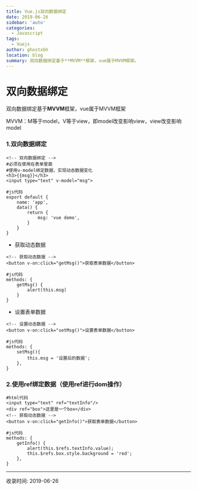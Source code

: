 ```yaml
---
title: Vue.js双向数据绑定
date: 2019-06-26
sidebar: 'auto'
categories:
  - Javascript
tags:
  - Vuejs
author: ghostxbh
location: blog
summary: 双向数据绑定基于**MVVM**框架，vue属于MVVM框架。
---
```

# 双向数据绑定

双向数据绑定基于**MVVM**框架，vue属于MVVM框架

MVVM：M等于model，V等于view，即model改变影响view，view改变影响model
### 1.双向数据绑定
```vue
<!-- 双向数据绑定 -->
#必须在使用在表单里面
#使用v-model绑定数据，实现动态数据变化
<h3>{{msg}}</h3>
<input type="text" v-model="msg">

#js代码
export default {
    name: 'app',
    data() {
        return {
            msg: 'vue demo',
        }
    }
}
```

- 获取动态数据
```vue
<!-- 获取动态数据 -->
<button v-on:click="getMsg()">获取表单数据</button>

#js代码
methods: {
    getMsg() {
        alert(this.msg)
    }
}
```

- 设置表单数据
```vue
<!-- 设置动态数据 -->
<button v-on:click="setMsg()">设置表单数据</button>

#js代码
methods: {
    setMsg(){
        this.msg = '设置后的数据';
    },
}
```

### 2.使用ref绑定数据（使用ref进行dom操作）
```vue
#html代码
<input type="text" ref="textInfo"/>
<div ref="box">这里是一个box</div>
<!-- 获取动态数据 -->
<button v-on:click="getInfo()">获取表单数据</button>

#js代码
methods: {
    getInfo() {
        alert(this.$refs.textInfo.value);
        this.$refs.box.style.background = 'red';
    },
}
```

---
收录时间: 2019-06-26

<Vssue :title="$title" />
